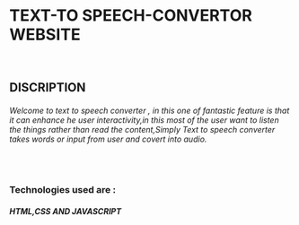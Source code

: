 <H1>TEXT-TO SPEECH-CONVERTOR WEBSITE </H1><BR>
<h2>DISCRIPTION</h2>
<H6> Welcome to text to speech converter , in this one of fantastic feature  is that it can 
enhance he user interactivity,in this most of the user want to listen the things 
rather than read the content,Simply Text to speech converter takes words or input 
from user and covert into audio.</H6>
<BR>
<h3>Technologies used are :</h3>
<h5>HTML,CSS AND JAVASCRIPT</h5>
